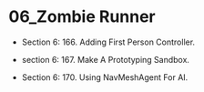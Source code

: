 # 06_Zombie Runner
 
* Section 6: 166. Adding First Person Controller.

* section 6: 167. Make A Prototyping Sandbox.

* Section 6: 170. Using NavMeshAgent For AI.
